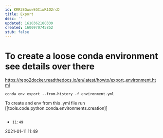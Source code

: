 ```yaml
---
id: KRR3EGwuwSGCiwR1O2rcD
title: Export
desc: ''
updated: 1610362180339
created: 1600970745852
stub: false
---
```

# To create a loose conda environment see details over there

<https://repo2docker.readthedocs.io/en/latest/howto/export_environment.html>

`conda env export --from-history -f environment.yml`

To create and env from this .yml file run [[tools.code.python.conda.environments.creation]]



```bash
```

- `11:49` 

2021-01-11 11:49


